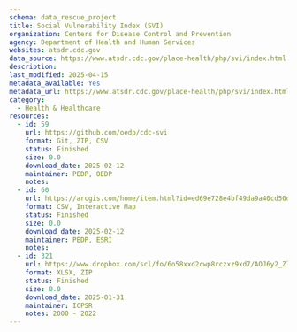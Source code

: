 ```yaml
---
schema: data_rescue_project 
title: Social Vulnerability Index (SVI)
organization: Centers for Disease Control and Prevention
agency: Department of Health and Human Services
websites: atsdr.cdc.gov
data_source: https://www.atsdr.cdc.gov/place-health/php/svi/index.html
description: 
last_modified: 2025-04-15
metadata_available: Yes
metadata_url: https://www.atsdr.cdc.gov/place-health/php/svi/index.html
category:
  - Health & Healthcare 
resources:
  - id: 59
    url: https://github.com/oedp/cdc-svi
    format: Git, ZIP, CSV
    status: Finished
    size: 0.0
    download_date: 2025-02-12
    maintainer: PEDP, OEDP
    notes: 
  - id: 60
    url: https://arcgis.com/home/item.html?id=ed69e728e4bf49da9a40cd50d1e45ff7
    format: CSV, Interactive Map
    status: Finished
    size: 0.0
    download_date: 2025-02-12
    maintainer: PEDP, ESRI
    notes: 
  - id: 321
    url: https://www.dropbox.com/scl/fo/6o58xxd2cwp8rczxz9xd7/AOJ6y2_Zl-0s5SmNre2jkWU?rlkey=dr0fjh3u8v7jg7h09tdlku8h4&dl=0
    format: XLSX, ZIP
    status: Finished
    size: 0.0
    download_date: 2025-01-31
    maintainer: ICPSR
    notes: 2000 - 2022
---
```

